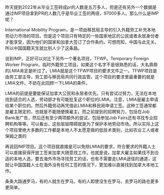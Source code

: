 昨天提到2022年从毕业工签转成pr的人数是五万多人，但是还有另外一个数据是通过IMP项目拿到PR的人数几乎是毕业工签的两倍，97000多人。那么什么是IMP呢？

International Mobility Program，是一项由移民局主导的引入外籍劳工补充本地劳动力市场的项目。但是这个项目只有特定的一些国家地区的公民或者永居身份者才能享受，因为他们的国家和加拿大签订了合作条约。可想而知，中国与此无关。所以中国国籍天生就比别人少了这条路。

说到IMP，正好可以对比下另外一个著名项目，TFWP。Temporary Foreign Worker Program，临时外籍劳工项目。如果这个名字不是很熟悉的话，大名鼎鼎的LMIA肯定是听过了。LMIA就是这个TFWP项目的要求文件之一。TFWP项目是由劳工部主导，劳工部与移民局共同行政监管。这个项目的要求里最重要的就是LMIA文件。不妨在此回顾一下LMIA的条件。

LMIA的前提是要能保证加拿大公民和永居者优先。只有尝试过努力，无法在本地找到适合的人选，劳动部才有可能批复这个职位的LMIA。注意，LMIA是雇主申请给某个职位的。然后外籍劳动再凭借此LMIA和移民局申请工签。这种工签通常都是雇主限定的，也就是不能随便换雇主。而之前提到的招聘努力，包括在Job Bank发广告，然后还有至少两项额外的尝试，包括参加Job Fairs还有寻找专业招聘机构等等。可以看出，这些层层障碍就是为了保护本地劳动市场。所以实际上这个项目里绝大多数的工作都是本地人不太愿意做的低技术类别，比如农业工人或者保姆之类的

再说回IMP项目。这个项目就直接是可以免除LMIA的要求，符合要求的外籍人士可以直接获得开放工签来加拿大随意找工作。也就是说，加拿大雇主如果找不到合适的本地人选，要去海外市场寻找劳工的话，也有不需要走LMIA途径的通道，这就让中国国籍人士在海外没有任何工签的情况下，更加难以直接找到加拿大本地工作。

条条大路通罗马，有的人就生在罗马。有的人即使没生在罗马，去罗马的路也更多更简单。
